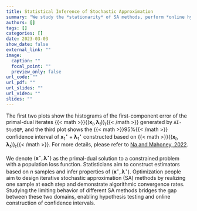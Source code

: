 ```yaml
---
title: Statistical Inference of Stochastic Approximation
summary: "We study the *stationarity* of SA methods, perform *online hypothesis testing*, and build *online confidence intervals*."
authors: []
tags: []
categories: []
date: 2023-03-03
show_date: false
external_link: ""
image:
  caption: ""
  focal_point: ""
  preview_only: false
url_code: ""
url_pdf: ""
url_slides: ""
url_video: ""
slides: ""
---
```


The first two plots show the histograms of the first-component error 
of the primal-dual iterates {{< math >}}$\{(\boldsymbol{x}_t, \boldsymbol{\lambda}_t)\}_t${{< /math >}} generated by ``AI-StoSQP``, and the third plot shows the {{< math >}}$95\%${{< /math >}} confidence interval of $\boldsymbol{x}^\star_1+\boldsymbol{\lambda}^\star_1$ constructed based on {{< math >}}$\{(\boldsymbol{x}_t, \boldsymbol{\lambda}_t)\}_t${{< /math >}}. For more details, please refer to [Na and Mahoney, 2022](/publication/preprints/na-2022-statistical).

We denote $(\boldsymbol{x}^\star, \boldsymbol{\lambda}^\star)$ as the primal-dual solution to a constrained problem with a population loss function. Statisticians aim to construct estimators based on $n$ samples and infer properties of $(\boldsymbol{x}^\star, \boldsymbol{\lambda}^\star)$. Optimization people aim to design iterative stochastic approximation (SA) methods by realizing one sample at each step and demonstrate algorithmic convergence rates. Studying the limiting behavior of different SA methods bridges the gap between these two domains, enabling hypothesis testing and online construction of confidence intervals.


